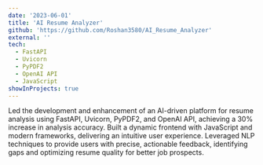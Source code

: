 ```yaml
---
date: '2023-06-01'
title: 'AI Resume Analyzer'
github: 'https://github.com/Roshan3580/AI_Resume_Analyzer'
external: ''
tech:
  - FastAPI
  - Uvicorn
  - PyPDF2
  - OpenAI API
  - JavaScript
showInProjects: true
---
```


Led the development and enhancement of an AI-driven platform for resume analysis using FastAPI, Uvicorn, PyPDF2, and OpenAI API, achieving a 30% increase in analysis accuracy. Built a dynamic frontend with JavaScript and modern frameworks, delivering an intuitive user experience. Leveraged NLP techniques to provide users with precise, actionable feedback, identifying gaps and optimizing resume quality for better job prospects.
